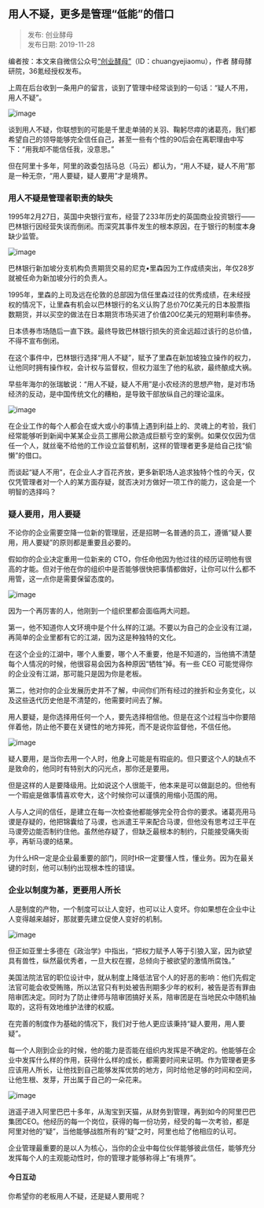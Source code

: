 ## 用人不疑，更多是管理“低能”的借口  

> 发布: 创业酵母  
> 发布日期: 2019-11-28  

编者按：本文来自微信公众号[“创业酵母”](https://mp.weixin.qq.com/s/j_D_LD8_9kLZPAQKsR09bQ)（ID：chuangyejiaomu），作者 酵母酵研院，36氪经授权发布。

上周在后台收到一条用户的留言，谈到了管理中经常谈到的一句话：“疑人不用，用人不疑”。

![image](images/1911-yrbygdsgldndjk-0.jpeg)

谈到用人不疑，你联想到的可能是千里走单骑的关羽、鞠躬尽瘁的诸葛亮，我们都希望自己的领导能够完全信任自己，甚至一些有个性的90后会在离职理由中写下：“用我却不能信任我，没意思。”

但在阿里十多年，阿里的政委包括马总（马云）都认为，“用人不疑，疑人不用”那是一种无奈，“用人要疑，疑人要用”才是境界。

### 用人不疑是管理者职责的缺失

1995年2月27日，英国中央银行宣布，经营了233年历史的英国商业投资银行——巴林银行因经营失误而倒闭。而深究其事件发生的根本原因，在于银行的制度本身缺少监管。

![image](images/1911-yrbygdsgldndjk-1.jpeg)

巴林银行新加坡分支机构负责期货交易的尼克•里森因为工作成绩突出，年仅28岁就被任命为新加坡分行的负责人。

1995年，里森的上司及远在伦敦的总部因为信任里森过往的优秀成绩，在未经授权的情况下，让里森有机会以巴林银行的名义认购了总价70亿美元的日本股票指数期货，并以买空的做法在日本期货市场买进了价值200亿美元的短期利率债券。

日本债券市场随后一直下跌。最终导致巴林银行损失的资金远超过该行的总价值，不得不宣布倒闭。

在这个事件中，巴林银行选择“用人不疑”，赋予了里森在新加坡独立操作的权力，让他同时拥有操作权，会计权与监督权，但权力滋生了他的私欲，最终酿成大祸。

早些年海尔的张瑞敏说：“用人不疑，疑人不用”是小农经济的思想产物，是对市场经济的反动，是中国传统文化的糟粕，是导致干部放纵自己的理论温床。

![image](images/1911-yrbygdsgldndjk-2.jpeg)

在企业工作的每个人都会在或大或小的事情上遇到利益上的、灵魂上的考验，我们经常能够听到新闻中某某企业员工挪用公款造成巨额亏空的案例。如果仅仅因为信任一个人，就丝毫不给他的工作设立监督机制，这样的管理者更多是给自己找“偷懒”的借口。

而谈起“疑人不用”，在企业人才百花齐放，更多新职场人追求独特个性的今天，仅仅凭管理者对一个人的某方面存疑，就否决对方做好一项工作的能力，这会是一个明智的选择吗？

### 疑人要用，用人要疑

不论你的企业需要空降一位新的管理层，还是招聘一名普通的员工，遵循“疑人要用，用人要疑”的原则都是重要且必要的。

假如你的企业决定重用一位新来的 CTO，你任命他因为他过往的经历证明他有很高的才能。但对于他在你的组织中是否能够很快把事情都做好，让你可以什么都不用管，这一点你是需要保留态度的。

![image](images/1911-yrbygdsgldndjk-3.jpeg)

因为一个再厉害的人，他刚到一个组织里都会面临两大问题。

第一，他不知道你人文环境中是个什么样的江湖。不要以为自己的企业没有江湖，再简单的企业里都有它的江湖，因为这是种独特的文化。

在这个企业的江湖中，哪个人重要，哪个人不重要，他是不知道的，当他搞不清楚每个人情况的时候，他很容易会因为各种原因“牺牲”掉。有一些 CEO 可能觉得你的企业没有江湖，那可能只是因为你是老板。

第二，他对你的企业发展历史并不了解，中间你们所有经过的挫折和业务变化，以及这些迭代历史他是不清楚的，他需要时间去了解。

用人要疑，是你选择用任何一个人，要先选择相信他。但是在这个过程当中你要陪伴着他，防止他不要在关键性的地方摔死，而不是说你监督他，不信任他。

![image](images/1911-yrbygdsgldndjk-4.jpeg)

疑人要用，是当你去用一个人时，他身上可能是有瑕疵的。但只要这个人的缺点不是致命的，他同时有特别大的闪光点，那你还是要用。

但是这样的人是要降级用。比如说这个人很能干，他本来是可以做副总的。但他有一个瑕疵是做事情喜欢夸大，这个时候你可以谨慎的用缩小范围的用。

人与人之间的信任，是建立在每一次检查他都能够完全符合你的要求。诸葛亮用马谡是存疑的，他把锦囊给了马谡，也派遣王平来配合马谡，但他没有思考过王平在马谡旁边能否制约住他。虽然他存疑了，但缺乏最根本的制约，只能接受痛失街亭，再斩马谡的结果。

为什么HR一定是企业最重要的部门，同时HR一定要懂人性，懂业务。因为在最关键的时刻，他可以制约出现根本性的错误。

### 企业以制度为基，更要用人所长

人是制度的产物，一个制度可以让人变好，也可以让人变坏。你如果想在企业中让人变得越来越好，那就要先建立促使人变好的机制。

![image](images/1911-yrbygdsgldndjk-5.jpeg)

但正如亚里士多德在《政治学》中指出，“把权力赋予人等于引狼入室，因为欲望具有兽性，纵然最优秀者，一旦大权在握，总倾向于被欲望的激情所腐蚀。”

美国法院法官的职位设计中，就从制度上降低法官个人的好恶的影响：他们先假定法官可能会收受贿赂，所以法官只有判处被告刑期多少年的权利，被告是否有罪由陪审团决定。同时为了防止律师与陪审团搞好关系，陪审团是在当地民众中随机抽取的，这将有效地维护法律的权威。

在完善的制度作为基础的情况下，我们对于他人更应该秉持“疑人要用，用人要疑”。

每一个人刚到企业的时候，他的能力是否能在组织内发挥是不确定的。他能够在企业中发挥什么样的作用，获得什么样的成长，都需要时间来证明。作为管理者更多应该用人所长，让他找到自己能够发挥优势的地方，同时给他足够的时间和空间，让他生根、发芽，开出属于自己的一朵花来。

![image](images/1911-yrbygdsgldndjk-6.jpeg)

逍遥子进入阿里巴巴十多年，从淘宝到天猫，从财务到管理，再到如今的阿里巴巴集团CEO。他经历的每一个岗位，获得的每一份功劳，经受的每一次考验，都是阿里对他的“疑”，当他能够战胜所有的“疑”之时，阿里也给了他相应的认可。

企业管理最重要的是以人为核心，当你的企业中每位伙伴能够彼此信任，能够充分发挥每个人的主观能动性时，你的管理才能够称得上“有境界”。

#### 今日互动

你希望你的老板用人不疑，还是疑人要用呢？
